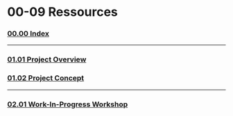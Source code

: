 # 00-09 Ressources


### [00.00 Index](00%20Index/00.00%20Index.md)

___
### [01.01 Project Overview](01%20About/01.01%20Project%20Overview.md)
### [01.02 Project Concept](01%20About/01.02%20Project%20Concept.md)

___
### [02.01 Work-In-Progress Workshop](02%20Marks/02.01%20Work-In-Progress%20Workshop.md)